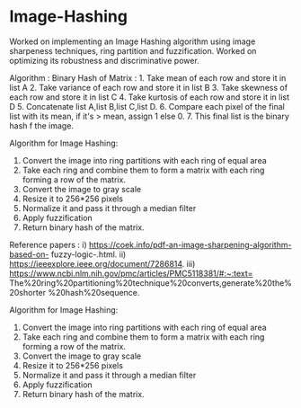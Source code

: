 # Image-Hashing
Worked on implementing an Image Hashing algorithm using image sharpeness techniques, ring partition and fuzzification.
Worked on optimizing its robustness and discriminative power.

Algorithm :
Binary Hash of Matrix :
	1. Take mean of each row and store it in list A
	2. Take variance of each row and store it in list B
	3. Take skewness of each row and store it in list C
	4. Take kurtosis of each row and store it in list D
	5. Concatenate list A,list B,list C,list D.
	6. Compare each pixel of the final list with its mean, if it's > mean, assign 1 else 0.
	7. This final list is the binary hash f the image.

Algorithm for Image Hashing:

1. Convert the image into ring partitions with each ring of equal area
2. Take each ring and combine them to form a matrix with each ring forming 
   a row  of the matrix.
3. Convert the  image to gray scale
4. Resize it to 256*256 pixels
5. Normalize it and pass it through a median filter
6. Apply fuzzification
7. Return binary hash of the matrix.

Reference papers :
i) https://coek.info/pdf-an-image-sharpening-algorithm-based-on-
fuzzy-logic-.html.
ii) https://ieeexplore.ieee.org/document/7286814.
iii) https://www.ncbi.nlm.nih.gov/pmc/articles/PMC5118381/#:~:text=
The%20ring%20partitioning%20technique%20converts,generate%20the%20shorter
%20hash%20sequence.

Algorithm for Image Hashing:

1. Convert the image into ring partitions with each ring of equal area
2. Take each ring and combine them to form a matrix with each ring forming 
   a row  of the matrix.
3. Convert the  image to gray scale
4. Resize it to 256*256 pixels
5. Normalize it and pass it through a median filter
6. Apply fuzzification
7. Return binary hash of the matrix.

